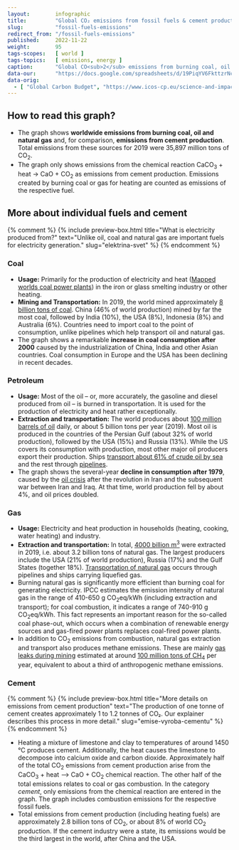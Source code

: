```yaml
---
layout:        infographic
title:         "Global CO₂ emissions from fossil fuels & cement production"
slug:          "fossil-fuels-emissions"
redirect_from: "/fossil-fuels-emissions"
published:     2022-11-22
weight:        95
tags-scopes:   [ world ]
tags-topics:   [ emissions, energy ]
caption:       "Global CO<sub>2</sub> emissions from burning coal, oil and gas have quadrupled over the past 60 years. These emissions will have to be reduced to almost zero if we are to achieve carbon neutrality."
data-our:      "https://docs.google.com/spreadsheets/d/19PiqYV6FkttzrNcjkbTQmphzxgydtTc1MB6nDZpybj0/edit?usp=sharing"
data-orig:
  - [ "Global Carbon Budget", "https://www.icos-cp.eu/science-and-impact/global-carbon-budget/2020" ]
---
```


## How to read this graph?

* The graph shows **worldwide emissions from burning coal, oil and natural gas** and, for comparison, **emissions from cement production**. Total emissions from these sources for 2019 were 35,897 million tons of CO<sub>2</sub>.
* The graph only shows emissions from the chemical reaction CaCO<sub>3</sub> + heat → CaO + CO<sub>2</sub> as emissions from cement production. Emissions created by burning coal or gas for heating are counted as emissions of the respective fuel.

## More about individual fuels and cement

{% comment %}
{% include preview-box.html
    title="What is electricity produced from?"
    text="Unlike oil, coal and natural gas are important fuels for electricity generation."
    slug="elektrina-svet"
%}
{% endcomment %}

### Coal

* **Usage:** Primarily for the production of electricity and heat ([Mapped worlds coal power plants](https://www.carbonbrief.org/mapped-worlds-coal-power-plants)) in the iron or glass smelting industry or other heating.
* **Mining and Transportation:** In 2019, the world mined approximately [8 billion tons of coal](https://www.iea.org/reports/coal-information-overview). China (46% of world production) mined by far the most coal, followed by India (10%), the USA (8%), Indonesia (8%) and Australia (6%). Countries need to import coal to the point of consumption, unlike pipelines which help transport oil and natural gas.
* The graph shows a remarkable **increase in coal consumption after 2000** caused by the industrialization of China, India and other Asian countries. Coal consumption in Europe and the USA has been declining in recent decades.

### Petroleum

* **Usage:** Most of the oil – or, more accurately, the gasoline and diesel produced from oil – is burned in transportation. It is used for the production of electricity and heat rather exceptionally.
* **Extraction and transportation:** The world produces about [100 million barrels of oil](https://www.eia.gov/outlooks/steo/report/global_oil.php) daily, or about 5 billion tons per year (2019). Most oil is produced in the countries of the Persian Gulf (about 32% of world production), followed by the USA (15%) and Russia (13%). While the US covers its consumption with production, most other major oil producers export their production. Ships [transport about 61% of crude oil by sea](https://talkbusiness.net/2017/08/61-of-global-crude-oil-and-petroleum-products-transported-by-sea/) and the rest through [ pipelines](http://worldmap.harvard.edu/data/geonode:global_oil_pipelines_7z9).
* The graph shows the several-year **decline in consumption after 1979**, caused by the [oil crisis](https://en.wikipedia.org/wiki/1979_oil_crisis) after the revolution in Iran and the subsequent war between Iran and Iraq. At that time, world production fell by about 4%, and oil prices doubled.

### Gas

* **Usage:** Electricity and heat production in households (heating, cooking, water heating) and industry.
* **Extraction and transportation:** In total, [4000 billion m<sup>3</sup>](https://www.bp.com/content/dam/bp/business-sites/en/global/corporate/pdfs/energy-economics/statistical-review/bp-stats-review-2019-natural-gas.pdf) were extracted in 2019, i.e. about 3.2 billion tons of natural gas. The largest producers include the USA (21% of world production), Russia (17%) and the Gulf States (together 18%). [Transportation of natural gas](https://en.wikipedia.org/wiki/Natural_gas#/media/File:Global_Gas_trade_both_LNG_and_Pipeline.png) occurs through pipelines and ships carrying liquefied gas.
* Burning natural gas is significantly more efficient than burning coal for generating electricity. <glossary id="ipcc">IPCC</glossary> estimates the emission intensity of natural gas in the range of 410-650 g CO<sub>2</sub>eq/kWh (including extraction and transport); for coal combustion, it indicates a range of 740-910 g CO<sub>2</sub>eq/kWh. This fact represents an important reason for the so-called <glossary id="phase-out">coal phase-out</glossary>, which occurs when a combination of renewable energy sources and gas-fired power plants replaces coal-fired power plants.
* In addition to CO<sub>2</sub> emissions from combustion, natural gas extraction and transport also produces methane emissions. These are mainly [gas leaks during mining](https://en.wikipedia.org/wiki/Fugitive_emission) estimated at around [100 million tons of CH<sub>4</sub>](https://www.carbonbrief.org/scientists-concerned-by-record-high-global-methane-emissions) per year, equivalent to about a third of anthropogenic methane emissions.

### Cement
{% comment %}
{% include preview-box.html
    title="More details on emissions from cement production"
    text="The production of one tonne of cement creates approximately 1 to 1.2 tonnes of CO₂. Our explainer describes this process in more detail."
    slug="emise-vyroba-cementu"
%}
{% endcomment %}

* Heating a mixture of limestone and clay to temperatures of around 1450 °C produces cement. Additionally, the heat causes the limestone to decompose into calcium oxide and carbon dioxide. Approximately half of the total CO<sub>2</sub> emissions from cement production arise from the CaCO<sub>3</sub> + heat ⟶ CaO + CO<sub>2</sub> chemical reaction. The other half of the total emissions relates to coal or gas combustion. In the category *cement*, only emissions from the chemical reaction are entered in the graph. The graph includes combustion emissions for the respective fossil fuels.
* Total emissions from cement production (including heating fuels) are approximately 2.8 billion tons of CO<sub>2</sub>, or about 8% of world CO<sub>2</sub> production. If the cement industry were a state, its emissions would be the third largest in the world, after China and the USA.
